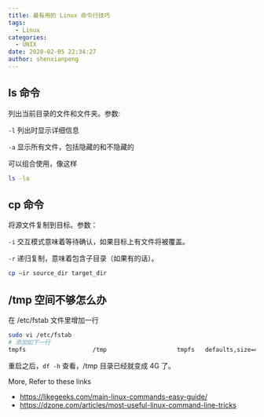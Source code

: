 ```yaml
---
title: 最有用的 Linux 命令行技巧
tags:
  - Linux
categories:
  - UNIX
date: 2020-02-05 22:34:27
author: shenxianpeng
---
```


## ls 命令

列出当前目录的文件和文件夹。参数:

`-l` 列出时显示详细信息

`-a` 显示所有文件，包括隐藏的和不隐藏的

可以组合使用，像这样

```bash
ls -la
```

## cp 命令

将源文件复制到目标。参数：

`-i` 交互模式意味着等待确认，如果目标上有文件将被覆盖。

`-r` 递归复制，意味着包含子目录（如果有的话）。

```bash
cp –ir source_dir target_dir
```

## /tmp 空间不够怎么办

在 /etc/fstab 文件里增加一行

```bash
sudo vi /etc/fstab
# 添加如下一行
tmpfs                   /tmp                    tmpfs   defaults,size=4G          0 0
```

重启之后，`df -h` 查看，/tmp 目录已经就变成 4G 了。

More, Refer to these links

* https://likegeeks.com/main-linux-commands-easy-guide/
* https://dzone.com/articles/most-useful-linux-command-line-tricks

